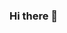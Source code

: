 ### Hi there 👋

<!--
[![Top Langs](https://github-readme-stats.vercel.app/api/top-langs/?username=chriy&layout=compact)](https://github.com/anuraghazra/github-readme-stats)


**chriy/chriy** is a ✨ _special_ ✨ repository because its `README.md` (this file) appears on your GitHub profile.

Here are some ideas to get you started:

- 🔭 I’m currently working on ...
- 🌱 I’m currently learning ...
- 👯 I’m looking to collaborate on ...
- 🤔 I’m looking for help with ...
- 💬 Ask me about ...
- 📫 How to reach me: ...
- 😄 Pronouns: ...
- ⚡ Fun fact: ...
-->
